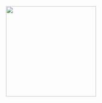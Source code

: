 <div align="center">
<img height="240" src="https://media1.tenor.com/m/eTR29ucM1aEAAAAC/123-pepe-the-frog.gif"  />
</div>


